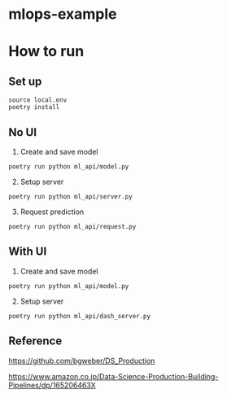 # mlops-example


# How to run
## Set up
`source local.env`  
`poetry install`


## No UI
1. Create and save model

`poetry run python ml_api/model.py`  

2. Setup server

`poetry run python ml_api/server.py`  


3. Request prediction

`poetry run python ml_api/request.py`

## With UI
1. Create and save model

`poetry run python ml_api/model.py`  

2. Setup server

`poetry run python ml_api/dash_server.py`  



## Reference
https://github.com/bgweber/DS_Production

https://www.amazon.co.jp/Data-Science-Production-Building-Pipelines/dp/165206463X